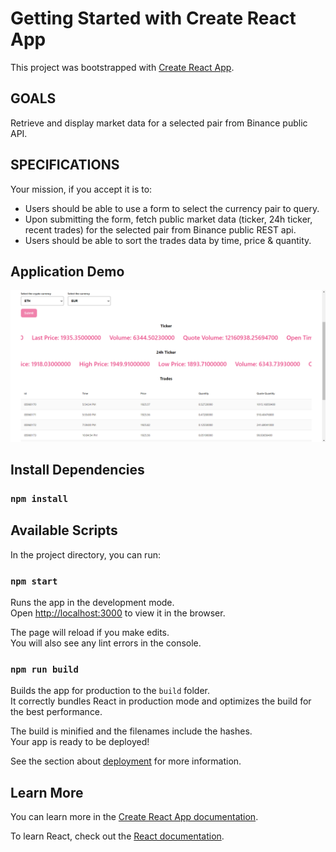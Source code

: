 # Getting Started with Create React App

This project was bootstrapped with [Create React App](https://github.com/facebook/create-react-app).

## GOALS
Retrieve and display market data for a selected pair from Binance public API.

## SPECIFICATIONS
Your mission, if you accept it is to:
- Users should be able to use a form to select the currency pair to query.
- Upon submitting the form, fetch public market data (ticker, 24h ticker, recent trades) for
the selected pair from Binance public REST api.
- Users should be able to sort the trades data by time, price & quantity.

## Application Demo

![Application demo](Screenshot%202023-04-16%20223035.png)

## Install Dependencies

### `npm install`

## Available Scripts

In the project directory, you can run:

### `npm start`

Runs the app in the development mode.\
Open [http://localhost:3000](http://localhost:3000) to view it in the browser.

The page will reload if you make edits.\
You will also see any lint errors in the console.

### `npm run build`

Builds the app for production to the `build` folder.\
It correctly bundles React in production mode and optimizes the build for the best performance.

The build is minified and the filenames include the hashes.\
Your app is ready to be deployed!

See the section about [deployment](https://facebook.github.io/create-react-app/docs/deployment) for more information.

## Learn More

You can learn more in the [Create React App documentation](https://facebook.github.io/create-react-app/docs/getting-started).

To learn React, check out the [React documentation](https://reactjs.org/).

